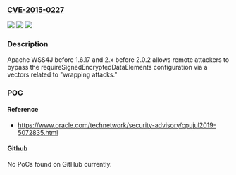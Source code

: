 ### [CVE-2015-0227](https://cve.mitre.org/cgi-bin/cvename.cgi?name=CVE-2015-0227)
![](https://img.shields.io/static/v1?label=Product&message=n%2Fa&color=blue)
![](https://img.shields.io/static/v1?label=Version&message=n%2Fa&color=blue)
![](https://img.shields.io/static/v1?label=Vulnerability&message=n%2Fa&color=brighgreen)

### Description

Apache WSS4J before 1.6.17 and 2.x before 2.0.2 allows remote attackers to bypass the requireSignedEncryptedDataElements configuration via a vectors related to "wrapping attacks."

### POC

#### Reference
- https://www.oracle.com/technetwork/security-advisory/cpujul2019-5072835.html

#### Github
No PoCs found on GitHub currently.

